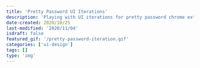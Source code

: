 ```yaml
---
title: 'Pretty Password UI Iterations'
description: 'Playing with UI iterations for pretty password chrome extensions'
date-created: 2020/10/25
last-modified: '2020/11/04'
isdraft: false
featured_gif: '/pretty-password-iteration.gif'
categories: ['ui-design']
tags: []
type: 'img'
---
```


